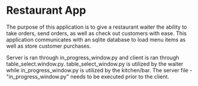 # Restaurant App
 The purpose of this application is to give a restaurant waiter the ability to take orders, send orders, as well as check out customers with ease. This application communicates with an sqlite database to load menu items as well as store customer purchases.

Server is ran through in_progress_window.py and client is ran through table_select.window.py. table_select_window.py is utilized by the waiter while in_progress_window.py is utilized by the kitchen/bar. The server file - "in_progress_window.py" needs to be executed prior to the client.
